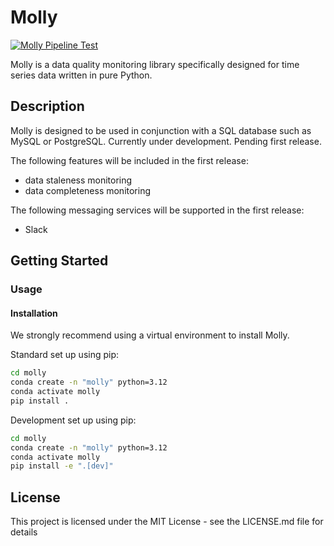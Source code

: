 # Molly
[![Molly Pipeline Test](https://github.com/flaviaouyang/molly/actions/workflows/pipeline-test.yml/badge.svg)](https://github.com/flaviaouyang/molly/actions/workflows/pipeline-test.yml)

Molly is a data quality monitoring library specifically designed for time series data written in pure Python.

## Description

Molly is designed to be used in conjunction with a SQL database such as MySQL or PostgreSQL. Currently under development. Pending first release.

The following features will be included in the first release:

- data staleness monitoring
- data completeness monitoring

The following messaging services will be supported in the first release:

- Slack

## Getting Started

### Usage

#### Installation

We strongly recommend using a virtual environment to install Molly.

Standard set up using pip:

```bash
cd molly
conda create -n "molly" python=3.12
conda activate molly
pip install .
```

Development set up using pip:

```bash
cd molly
conda create -n "molly" python=3.12
conda activate molly
pip install -e ".[dev]"
```

<!-- TODO: using molly as a TUI or as an airflow DAG -->
<!-- TODO: scheduling -->

## License

This project is licensed under the MIT License - see the LICENSE.md file for details
